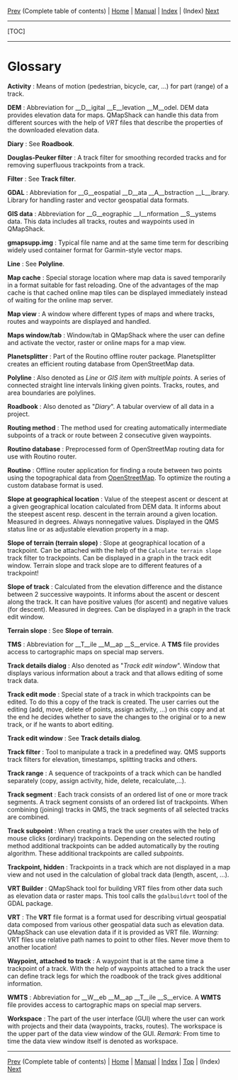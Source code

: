 [Prev](AxAdvToc) (Complete table of contents) | [Home](Home) | [Manual](DocMain) | [Index](AxAdvIndex) | (Index) [Next](AxAdvIndex)
- - -
[TOC]
- - -

# Glossary

**Activity**
: Means of motion (pedestrian, bicycle, car, ...) for part (range) of a track.

**DEM**
: Abbreviation for __D__igital __E__levation __M__odel. DEM data provides elevation data for maps.
  QMapShack can handle this data from different sources with the help of _VRT_ files that describe the properties of
  the downloaded elevation data.

**Diary**
: See __Roadbook__.

**Douglas-Peuker filter**
: A track filter for smoothing recorded tracks and for removing superfluous trackpoints from a track.

**Filter**
: See __Track filter__.

**GDAL**
: Abbreviation for __G__eospatial __D__ata __A__bstraction __L__ibrary. Library for handling raster and vector geospatial data formats.

**GIS data**
: Abbreviation for __G__eographic __I__nformation __S__ystems data.  This data includes all tracks, routes and
  waypoints used in QMapShack.

**gmapsupp.img**
: Typical file name and at the same time term for describing widely used container format for Garmin-style vector maps.

**Line**
: See __Polyline__.

**Map cache**
: Special storage location where map data is saved temporarily in a format suitable for fast reloading. One of the
advantages of the map cache is that cached online map tiles can be displayed immediately instead of waiting for the online
map server.

**Map view**
: A window where different types of maps and where tracks, routes and waypoints are displayed and handled.

**Maps window/tab**
: Window/tab in QMapShack where the user can define and activate the vector, raster or online maps for a map view.

**Planetsplitter**
: Part of the Routino offline router package. Planetsplitter creates an efficient routing database from OpenStreetMap data.

**Polyline**
: Also denoted as _Line_ or _GIS item with multiple points_. A series of connected straight line intervals linking
given points. Tracks, routes, and area boundaries are polylines.

**Roadbook**
: Also denoted as "_Diary_". A tabular overview of all data in a project.

**Routing method**
: The method used for creating automatically intermediate subpoints of a track or route between 2 consecutive given
  waypoints.

**Routino database**
: Preprocessed form of OpenStreetMap routing data for use with Routino router.

**Routino**
: Offline router application for finding a route between two points using the topographical data from
[OpenStreetMap](http://www.OpenStreetMap.org). To optimize the routing a custom database format is used.

**Slope at geographical location**
: Value of the steepest ascent or descent at a given geographical location calculated from DEM data. It informs about the steepest ascent resp. descent in the terrain
around a given location.
Measured in degrees. Always nonnegative values. Displayed in the QMS status line
or as adjustable elevation property in a map.

**Slope of terrain (terrain slope)**
: Slope at geographical location of a trackpoint. Can be attached with the help of the `Calculate terrain slope` track filter to trackpoints. 
Can be displayed in a graph in the track edit window. Terrain slope and track slope are to different features of a trackpoint!

**Slope of track**
: Calculated from the elevation difference and the distance between 2 successive waypoints. It informs about the ascent or descent along the track.
It can have positive values (for ascent) and negative values (for descent).
Measured in degrees. Can be displayed in a graph in the track edit window.

**Terrain slope**
: See __Slope of terrain__.

**TMS**
: Abbreviation for __T__ile __M__ap __S__ervice. A __TMS__ file provides access to cartographic maps
  on special map servers.

**Track details dialog**
: Also denoted as "_Track edit window_". Window that displays various information about a track and that allows editing
of some track data.

**Track edit mode**
: Special state of a track in which trackpoints can be edited. To do this a copy of the track is created. The user carries out the editing
  (add, move, delete of points, assign activity, ...) on this copy and at the end he decides whether to save the changes to the original or
  to a new track, or if he wants to abort editing.

**Track edit window**
: See __Track details dialog__.

**Track filter**
: Tool to manipulate a track in a predefined way. QMS supports track filters for elevation, timestamps, splitting tracks and
  others.

**Track range**
: A sequence of trackpoints of a track which can be handled separately (copy, assign activity, hide,
  delete, recalculate,...).

**Track segment**
: Each track consists of an ordered list of one or more track segments. A track segment consists of an ordered
  list of trackpoints.
  When combining (joining) tracks in QMS, the track segments of all selected tracks are combined.

**Track subpoint**
: When creating a track the user creates with the help of mouse clicks (ordinary) trackpoints. Depending on the selected
  routing method
  additional trackpoints can be added automatically by the routing algorithm. These additional trackpoints are
  called _subpoints_.

**Trackpoint, hidden**
: Trackpoints in a track which are not displayed in a map view and not used in the calculation of global track data
  (length, ascent, ...).

**VRT Builder**
: QMapShack tool for building VRT files from other data such as elevation data or raster maps. This tool calls the
`gdalbuildvrt` tool of the GDAL package.

**VRT**
: The __VRT__ file format is a format used for describing virtual geospatial data composed from various
  other geospatial data such as elevation data. QMapShack can use elevation data if it is provided as VRT file.
  _Warning:_ VRT files use relative path names to point to other files. Never move them to another location!

**Waypoint, attached to track**
: A waypoint that is at the same time a trackpoint of a track. With the help of waypoints attached to a track the user
  can define track legs for which the roadbook of the track gives additional information.

**WMTS**
: Abbreviation for __W__eb __M__ap __T__ile __S__ervice. A __WMTS__ file provides access to cartographic maps
  on special map servers.

**Workspace**
: The part of the user interface (GUI) where the user can work with projects and their data (waypoints, tracks, routes).
  The workspace is the upper part of the data view window of the GUI.
  _Remark:_ From time to time the data view window itself is denoted as workspace.

- - -
[Prev](AxAdvToc) (Complete table of contents) | [Home](Home) | [Manual](DocMain) | [Index](AxAdvIndex) | [Top](#) | (Index) [Next](AxAdvIndex)
